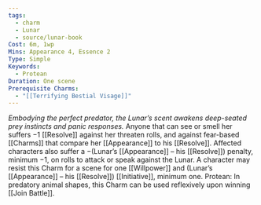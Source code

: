 ```yaml
---
tags:
  - charm
  - Lunar
  - source/lunar-book
Cost: 6m, 1wp
Mins: Appearance 4, Essence 2
Type: Simple
Keywords:
  - Protean
Duration: One scene
Prerequisite Charms:
  - "[[Terrifying Bestial Visage]]"
---
```

*Embodying the perfect predator, the Lunar’s scent awakens deep-seated prey instincts and panic responses.*
Anyone that can see or smell her suffers −1 [[Resolve]] against her threaten rolls, and against fear-based [[Charms]] that compare her [[Appearance]] to his [[Resolve]]. Affected characters also suffer a −(Lunar’s [[Appearance]] – his [[Resolve]]) penalty, minimum −1, on rolls to attack or speak against the Lunar. A character may resist this Charm for a scene for one [[Willpower]] and (Lunar’s [[Appearance]] – his [[Resolve]]) [[Initiative]], minimum one. Protean: In predatory animal shapes, this Charm can be used reflexively upon winning [[Join Battle]].